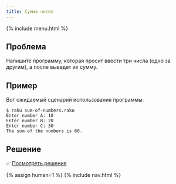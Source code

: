 ```yaml
---
title: Сумма чисел
---
```


{% include menu.html %}

## Проблема

Напишите программу, которая просит ввести три числа (одно за другим), а после
выведет их сумму.

## Пример

Вот ожидаемый сценарий использования программы:

```console
$ raku sum-of-numbers.raku
Enter number A: 10
Enter number B: 20
Enter number C: 30
The sum of the numbers is 60.
```

## Решение

✅ [Посмотреть решение](solution)

{% assign human=1 %}
{% include nav.html %}
